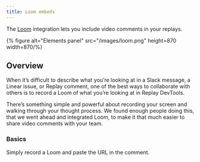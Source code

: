 ```yaml
---
title: Loom embeds
---
```

The [Loom](https://loom.com/) integration lets you include video comments in your replays.

{% figure alt="Elements panel" src="/images/loom.png" height=870 width=870/%}

## Overview

When it’s difficult to describe what you’re looking at in a Slack message, a Linear issue, or Replay comment, one of the best ways to collaborate with others is to record a Loom of what you’re looking at in Replay DevTools.

There’s something simple and powerful about recording your screen and walking through your thought process. We found enough people doing this, that we went ahead and integrated Loom, to make it that much easier to share video comments with your team.

### Basics

Simply record a Loom and paste the URL in the comment.
